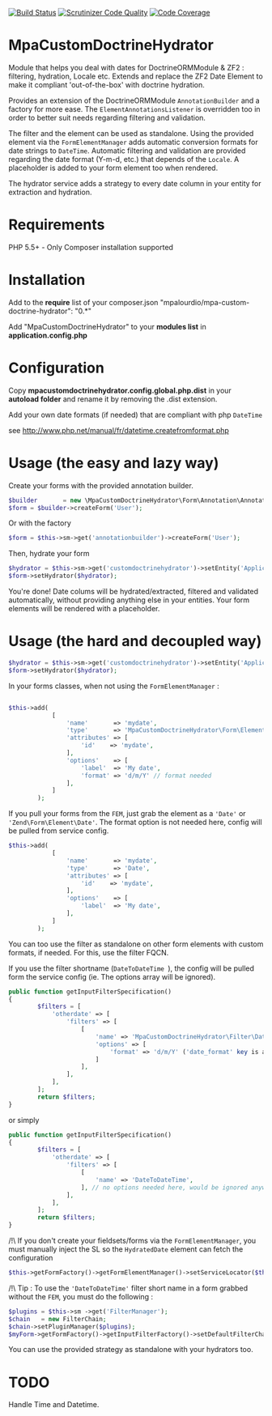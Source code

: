 [![Build Status](https://travis-ci.org/mpalourdio/MpaCustomDoctrineHydrator.png?branch=master)](https://travis-ci.org/mpalourdio/MpaCustomDoctrineHydrator)
[![Scrutinizer Code Quality](https://scrutinizer-ci.com/g/mpalourdio/MpaCustomDoctrineHydrator/badges/quality-score.png?s=2c109f8b765d059d4b33cb1f6195eae07b2fdb1c)](https://scrutinizer-ci.com/g/mpalourdio/MpaCustomDoctrineHydrator/)
[![Code Coverage](https://scrutinizer-ci.com/g/mpalourdio/MpaCustomDoctrineHydrator/badges/coverage.png?s=b249873714b3c85f08dfcd9306bd4c6b9cb19ba0)](https://scrutinizer-ci.com/g/mpalourdio/MpaCustomDoctrineHydrator/)


MpaCustomDoctrineHydrator
=========================

Module that helps you deal with dates for DoctrineORMModule & ZF2 : filtering, hydration, Locale etc.
Extends and replace the ZF2 Date Element to make it compliant 'out-of-the-box' with doctrine hydration.

Provides an extension of the DoctrineORMModule ```AnnotationBuilder``` and a factory for more ease. The ```ElementAnnotationsListener``` is overridden too in order to better suit needs regarding filtering and validation.

The filter and the element can be used as standalone. Using the provided element via the ```FormElementManager``` adds automatic conversion formats for date strings to ```DateTime```.
Automatic filtering and validation are provided regarding the date format (Y-m-d, etc.) that depends of the ```Locale```. A placeholder is added to your form element too when rendered.

The hydrator service adds a strategy to every date column in your entity for extraction and hydration.

Requirements
============
PHP 5.5+ - Only Composer installation supported


Installation
============
Add to the **require** list of your composer.json
"mpalourdio/mpa-custom-doctrine-hydrator": "0.*"

Add "MpaCustomDoctrineHydrator" to your **modules list** in **application.config.php**


Configuration
=============
Copy **mpacustomdoctrinehydrator.config.global.php.dist** in your **autoload folder** and rename it by removing the .dist
extension.

Add your own date formats (if needed) that are compliant with php ```DateTime```

see http://www.php.net/manual/fr/datetime.createfromformat.php

Usage (the easy and lazy way)
=============================

Create your forms with the provided annotation builder.

```php
$builder       = new \MpaCustomDoctrineHydrator\Form\Annotation\AnnotationBuilder($this->entityManager, $this->formElementManager);
$form = $builder->createForm('User');
```

Or with the factory

```php
$form = $this->sm->get('annotationbuilder')->createForm('User');
```

Then, hydrate your form

```php
$hydrator = $this->sm->get('customdoctrinehydrator')->setEntity('Application\Entity\Myentity');
$form->setHydrator($hydrator);
```

You're done! Date colums will be hydrated/extracted, filtered and validated automatically, without providing anything else in your entities.
Your form elements will be rendered with a placeholder.


Usage (the hard and decoupled way)
=================================

```php
$hydrator = $this->sm->get('customdoctrinehydrator')->setEntity('Application\Entity\Myentity');
$form->setHydrator($hydrator);
```
In your forms classes, when not using the ```FormElementManager``` :
```php

$this->add(
            [
                'name'       => 'mydate',
                'type'       => 'MpaCustomDoctrineHydrator\Form\Element\HydratedDate',
                'attributes' => [
                    'id'    => 'mydate',
                ],
                'options'    => [
                    'label'  => 'My date',
                    'format' => 'd/m/Y' // format needed
                ],
            ]
        );
```

If you pull your forms from the ```FEM```, just grab the element as a ```'Date'``` or ```'Zend\Form\Element\Date'```. The format option is not needed here, config will be pulled from service config.

```php
$this->add(
            [
                'name'       => 'mydate',
                'type'       => 'Date',
                'attributes' => [
                    'id'    => 'mydate',
                ],
                'options'    => [
                    'label'  => 'My date',
                ],
            ]
        );
```

You can too use the filter as standalone on other form elements with custom formats, if needed. For this, use the filter FQCN.

If you use the filter shortname (```DateToDateTime ```), the config will be pulled form the service config (ie. The options array will be ignored).

```php
public function getInputFilterSpecification()
{
        $filters = [
            'otherdate' => [
                'filters' => [
                    [
                        'name' => 'MpaCustomDoctrineHydrator\Filter\DateToDateTimeFilter',
                        'options' => [
                            'format' => 'd/m/Y' ('date_format' key is also accepted)
                        ]
                    ],
                ],
            ],
        ];
        return $filters;
}
```

or simply

```php
public function getInputFilterSpecification()
{
        $filters = [
            'otherdate' => [
                'filters' => [
                    [
                        'name' => 'DateToDateTime',
                    ], // no options needed here, would be ignored anyway
                ],
            ],
        ];
        return $filters;
}
```

/!\ If you don't create your fieldsets/forms via the ```FormElementManager```, you must manually inject the SL so the ```HydratedDate``` element can fetch the configuration
```php
$this->getFormFactory()->getFormElementManager()->setServiceLocator($this->sm);
```

/!\ Tip : To use the ```'DateToDateTime'``` filter short name in a form grabbed without the ```FEM```, you must do the following :
```php
$plugins = $this->sm ->get('FilterManager');
$chain   = new FilterChain;
$chain->setPluginManager($plugins);
$myForm->getFormFactory()->getInputFilterFactory()->setDefaultFilterChain($chain);
```

You can use the provided strategy as standalone with your hydrators too.

TODO
====

Handle Time and Datetime.
